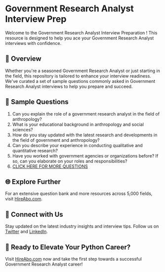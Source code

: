 # Government Research Analyst Interview Prep

Welcome to the Government Research Analyst Interview Preparation ! This resource is designed to help you ace your Government Research Analyst interviews with confidence.

## 🚀 Overview

Whether you're a seasoned Government Research Analyst or just starting in the field, this repository is tailored to enhance your interview readiness. We've curated a set of sample questions commonly asked in Government Research Analyst interviews to help you prepare and succeed.

## 📝 Sample Questions

1. Can you explain the role of a government research analyst in the field of anthropology?
2. What is your educational background in anthropology and social sciences?
3. How do you stay updated with the latest research and developments in the field of government and anthropology?
4. Can you describe your experience in conducting qualitative and quantitative research?
5. Have you worked with government agencies or organizations before? If so, can you elaborate on your roles and responsibilities?
6. [CLICK HERE FOR MORE QUESTIONS](https://hireabo.com/job/7_2_14/Government%20Research%20Analyst)

## 🌐 Explore Further

For an extensive question bank and more resources across 5,000 fields, visit [HireAbo.com](https://www.hireabo.com).

## 📱 Connect with Us

Stay updated on the latest industry insights and interview tips. Follow us on [Twitter](https://twitter.com/hireabo) and [LinkedIn](https://www.linkedin.com/in/hire-abo-3609972a8/).

## 🚀 Ready to Elevate Your Python Career?

Visit [HireAbo.com](https://www.hireabo.com) now and take the first step towards a successful Government Research Analyst career!